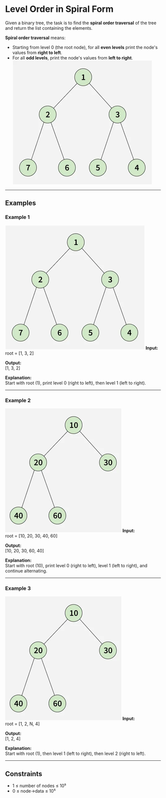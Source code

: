 # Level Order in Spiral Form

Given a binary tree, the task is to find the **spiral order traversal** of the tree and return the list containing the elements.

**Spiral order traversal** means:  
- Starting from level 0 (the root node), for all **even levels** print the node's values from **right to left**.
- For all **odd levels**, print the node's values from **left to right**.
![alt text](image.png)
---

## Examples

### Example 1
![alt text](image-1.png)
**Input:**  
root = [1, 3, 2]

**Output:**  
[1, 3, 2]

**Explanation:**  
Start with root (1), print level 0 (right to left), then level 1 (left to right).

---

### Example 2
![alt text](image-2.png)
**Input:**  
root = [10, 20, 30, 40, 60]

**Output:**  
[10, 20, 30, 60, 40]

**Explanation:**  
Start with root (10), print level 0 (right to left), level 1 (left to right), and continue alternating.

---

### Example 3
![alt text](image-3.png)
**Input:**  
root = [1, 2, N, 4]

**Output:**  
[1, 2, 4]

**Explanation:**  
Start with root (1), then level 1 (left to right), then level 2 (right to left).

---

## Constraints

- 1 ≤ number of nodes ≤ 10⁵
- 0 ≤ node->data ≤ 10⁵
